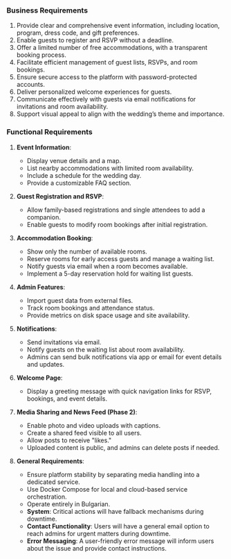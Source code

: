 ### **Business Requirements**

1. Provide clear and comprehensive event information, including location, program, dress code, and gift preferences.
2. Enable guests to register and RSVP without a deadline.
3. Offer a limited number of free accommodations, with a transparent booking process.
4. Facilitate efficient management of guest lists, RSVPs, and room bookings.
5. Ensure secure access to the platform with password-protected accounts.
6. Deliver personalized welcome experiences for guests.
7. Communicate effectively with guests via email notifications for invitations and room availability.
8. Support visual appeal to align with the wedding’s theme and importance.

### **Functional Requirements**

1. **Event Information**:

    - Display venue details and a map.
    - List nearby accommodations with limited room availability.
    - Include a schedule for the wedding day.
    - Provide a customizable FAQ section.

2. **Guest Registration and RSVP**:

    - Allow family-based registrations and single attendees to add a companion.
    - Enable guests to modify room bookings after initial registration.

3. **Accommodation Booking**:

    - Show only the number of available rooms.
    - Reserve rooms for early access guests and manage a waiting list.
    - Notify guests via email when a room becomes available.
    - Implement a 5-day reservation hold for waiting list guests.

4. **Admin Features**:

    - Import guest data from external files.
    - Track room bookings and attendance status.
    - Provide metrics on disk space usage and site availability.

5. **Notifications**:

    - Send invitations via email.
    - Notify guests on the waiting list about room availability.
    - Admins can send bulk notifications via app or email for event details and updates.

6. **Welcome Page**:

    - Display a greeting message with quick navigation links for RSVP, bookings, and event details.

7. **Media Sharing and News Feed (Phase 2)**:

    - Enable photo and video uploads with captions.
    - Create a shared feed visible to all users.
    - Allow posts to receive "likes."
    - Uploaded content is public, and admins can delete posts if needed.

8. **General Requirements**:

    - Ensure platform stability by separating media handling into a dedicated service.
    - Use Docker Compose for local and cloud-based service orchestration.
    - Operate entirely in Bulgarian.
    - **System**: Critical actions will have fallback mechanisms during downtime.
    - **Contact Functionality**: Users will have a general email option to reach admins for urgent matters during downtime.
    - **Error Messaging**: A user-friendly error message will inform users about the issue and provide contact instructions.